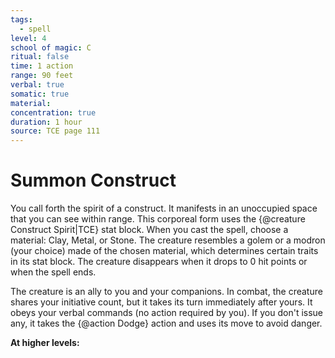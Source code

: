 ```yaml
---
tags:
  - spell
level: 4
school of magic: C
ritual: false
time: 1 action
range: 90 feet
verbal: true
somatic: true
material: 
concentration: true
duration: 1 hour
source: TCE page 111
---
```

# Summon Construct
You call forth the spirit of a construct. It manifests in an unoccupied space that you can see within range. This corporeal form uses the {@creature Construct Spirit|TCE} stat block. When you cast the spell, choose a material: Clay, Metal, or Stone. The creature resembles a golem or a modron (your choice) made of the chosen material, which determines certain traits in its stat block. The creature disappears when it drops to 0 hit points or when the spell ends.

The creature is an ally to you and your companions. In combat, the creature shares your initiative count, but it takes its turn immediately after yours. It obeys your verbal commands (no action required by you). If you don't issue any, it takes the {@action Dodge} action and uses its move to avoid danger.

**At higher levels:** 